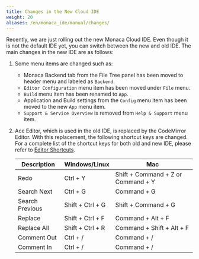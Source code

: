 ```yaml
---
title: Changes in the New Cloud IDE
weight: 20
aliases: /en/monaca_ide/manual/changes/
---
```


Recently, we are just rolling out the new Monaca Cloud IDE. Even though
it is not the default IDE yet, you can switch between the new and old
IDE. The main changes in the new IDE are as follows:

1.  Some menu items are changed such as:

    -   Monaca Backend tab from the File Tree panel has been moved to header menu and labeled as `Backend`.
    -   `Editor Configuration` menu item has been moved under `File` menu.
    -   `Build` menu item has been renamed to `App`.
    -   Application and Build settings from the `Config` menu item has been moved to the new `App` menu item.
    -   `Support & Service Overview` is removed from `Help & Support` menu item.

2.  Ace Editor, which is used in the old IDE, is replaced by the
    CodeMirror Editor. With this replacement, the following shortcut
    keys are changed. For a complete list of the shortcut keys for both
    old and new IDE, please refer to [Editor Shortcuts](../code_editor/editor/).

    | Description |	Windows/Linux | Mac |
    |-------------|---------------|-----|
    | Redo | Ctrl + Y |	Shift + Command + Z or Command + Y |
    | Search Next |	Ctrl + G |	Command + G |
    | Search Previous |	Shift + Ctrl + G |	Shift + Command + G |
    | Replace |	Shift + Ctrl + F |	Command + Alt + F |
    | Replace All |	Shift + Ctrl + R |	Command + Shift + Alt + F |
    | Comment Out |	Ctrl + / |	Command + / |
    | Comment In |	Ctrl + / |	Command + / |
